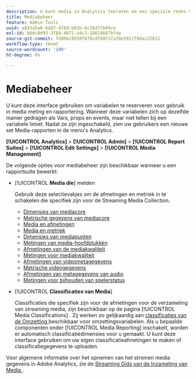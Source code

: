 ```yaml
---
description: U kunt media in Analytics toelaten om een speciale reeks Variabelen van de Oplossing van Media voor gebruik in meting en rapportering te reserveren.
title: Mediabeheer
feature: Admin Tools
uuid: a841a5a8-6d47-478d-b02b-6c1647fb04ce
exl-id: b6dc8d93-3f89-4671-a4c3-18614667bf4e
source-git-commit: fdd66c9558f070cd760f37a39e5911f0dac22612
workflow-type: tm+mt
source-wordcount: '209'
ht-degree: 0%

---
```


# Mediabeheer

U kunt deze interface gebruiken om variabelen te reserveren voor gebruik in media meting en rapportering. Wanneer deze variabelen zich op dezelfde manier gedragen als Vars, props en events, maar niet tellen bij een variabele limiet. Nadat ze zijn ingeschakeld, zien uw gebruikers een nieuwe set Media-rapporten in de menu&#39;s Analytics.

**[!UICONTROL Analytics]** > **[!UICONTROL Admin]** > **[!UICONTROL Report Suites]** > **[!UICONTROL Edit Settings]** > **[!UICONTROL Media Management]**

De volgende opties voor mediabeheer zijn beschikbaar wanneer u een rapportsuite bewerkt:

* [!UICONTROL **Media die**] melden

  Gebruik deze selectievakjes om de afmetingen en metriek in te schakelen die specifiek zijn voor de Streaming Media Collection.

   * [Dimensies van mediacore](/help/components/dimensions/sm-core.md)
   * [Metrische gegevens van mediacore](/help/components/metrics/sm-core.md)
   * [Media en afmetingen](/help/components/dimensions/sm-ads.md)
   * [Media en metriek](/help/components/metrics/sm-ads.md)
   * [Dimensies van mediapunten](/help/components/dimensions/sm-chapters.md)
   * [Metingen van media-hoofdstukken](/help/components/metrics/sm-chapters.md)
   * [Afmetingen van de mediakwaliteit](/help/components/dimensions/sm-quality.md)
   * [Metingen voor mediakwaliteit](/help/components/metrics/sm-quality.md)
   * [Afmetingen van videometagegevens](/help/components/dimensions/sm-video-metadata.md)
   * [Metrische videogegevens](/help/components/metrics/sm-video-metadata.md)
   * [Afmetingen van metagegevens van audio](/help/components/dimensions/sm-audio-metadata.md)
   * [Metingen voor bijhouden van spelerstatus](/help/components/metrics/sm-player-state.md)

* [!UICONTROL **Classificaties van Media**]

  Classificaties die specifiek zijn voor de afmetingen voor de verzameling van streaming media, zijn beschikbaar op de pagina [!UICONTROL Media Classifications] . Zij werken zo gelijkaardig aan [ classificaties van de Omzetting ](/help/admin/admin/c-manage-report-suites/c-edit-report-suites/conversion-var-admin/conversion-classifications.md) beschikbaar voor omzettingsvariabelen. Als u bepaalde componenten onder [!UICONTROL Media Reporting] inschakelt, worden er automatisch classificatiedimensies voor u gemaakt. U kunt deze interface gebruiken om uw eigen classificatieafmetingen te maken of classificatiegegevens te uploaden.

Voor algemene informatie over het opnemen van het stromen media gegevens in Adobe Analytics, zie de [ Streaming Gids van de Inzameling van Media ](https://experienceleague.adobe.com/nl/docs/media-analytics/using/media-overview).
